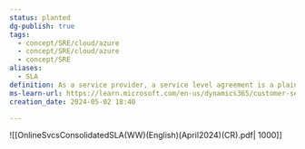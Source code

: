 ```yaml
---
status: planted
dg-publish: true
tags:
  - concept/SRE/cloud/azure
  - concept/SRE/cloud/azure
  - concept/SRE
aliases:
  - SLA
definition: As a service provider, a service level agreement is a plain-language agreement between you and your customer (whether internal or external) that defines the services you will deliver, the responsiveness that can be expected, and how you will measure performance.
ms-learn-url: https://learn.microsoft.com/en-us/dynamics365/customer-service/use/overview-service-level-agreements
creation_date: 2024-05-02 18:40

---
```

![[OnlineSvcsConsolidatedSLA(WW)(English)(April2024)(CR).pdf| 1000]]
